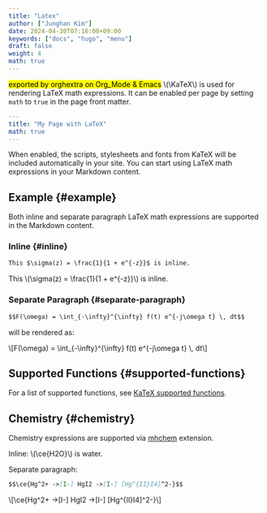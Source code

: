 ```yaml
---
title: "Latex"
author: ["Junghan Kim"]
date: 2024-04-30T07:16:00+09:00
keywords: ["docs", "hugo", "menu"]
draft: false
weight: 4
math: true
---
```


<mark>exported by orghextra on Org_Mode &amp; Emacs</mark> \\(\KaTeX\\) is used for rendering LaTeX math expressions. It can be enabled per page by setting `math` to `true` in the page front matter.

<!--more-->

```yaml { linenos=false,filename="Markdown" }
---
title: "My Page with LaTeX"
math: true
---
```

When enabled, the scripts, stylesheets and fonts from KaTeX will be included automatically in your site. You can start using LaTeX math expressions in your Markdown content.


## Example {#example}

Both inline and separate paragraph LaTeX math expressions are supported in the Markdown content.


### Inline {#inline}

```markdown { linenos=false,filename="page.md" }
This $\sigma(z) = \frac{1}{1 + e^{-z}}$ is inline.
```

This \\(\sigma(z) = \frac{1}{1 + e^{-z}}\\) is inline.


### Separate Paragraph {#separate-paragraph}

```markdown { linenos=false,filename="page.md" }
$$F(\omega) = \int_{-\infty}^{\infty} f(t) e^{-j\omega t} \, dt$$
```

will be rendered as:

\\[F(\omega) = \int\_{-\infty}^{\infty} f(t) e^{-j\omega t} \\, dt\\]


## Supported Functions {#supported-functions}

For a list of supported functions, see [KaTeX supported functions](https://katex.org/docs/supported.html).


## Chemistry {#chemistry}

Chemistry expressions are supported via [mhchem](https://mhchem.github.io/MathJax-mhchem/) extension.

Inline: \\(\ce{H2O}\\) is water.

Separate paragraph:

```markdown { linenos=false,filename="page.md" }
$$\ce{Hg^2+ ->[I-] HgI2 ->[I-] [Hg^{II}I4]^2-}$$
```

\\[\ce{Hg^2+ ->[I-] HgI2 ->[I-] [Hg^{II}I4]^2-}\\]
